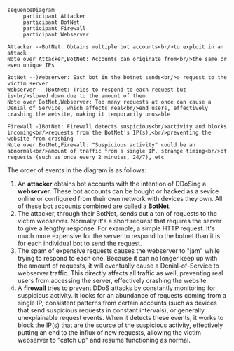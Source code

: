 ```mermaid
sequenceDiagram
     participant Attacker
     participant BotNet
     participant Firewall
     participant Webserver

Attacker ->BotNet: Obtains multiple bot accounts<br/>to exploit in an attack
Note over Attacker,BotNet: Accounts can originate from<br/>the same or even unique IPs

BotNet --)Webserver: Each bot in the botnet sends<br/>a request to the victim server
Webserver --)BotNet: Tries to respond to each request but is<br/>slowed down due to the amount of them
Note over BotNet,Webserver: Too many requests at once can cause a Denial of Service, which affects real<br/>end users, effectively crashing the website, making it temporarily unusable

Firewall -)BotNet: Firewall detects suspicious<br/>activity and blocks incoming<br/>requests from the BotNet's IP(s),<br/>preventing the website from crashing
Note over BotNet,Firewall: "Suspicious activity" could be an abnormal<br/>amount of traffic from a single IP, strange timing<br/>of requests (such as once every 2 minutes, 24/7), etc

```
The order of events in the diagram is as follows:  
 1. An **attacker** obtains bot accounts with the intention of DDoSing a **webserver**. These bot accounts can be bought or hacked as a sevice online or configured from their own network with devices they own. All of these bot accounts combined are called a **BotNet**.  
 2. The attacker, through their BotNet, sends out a ton of requests to the victim webserver. Normally it's a short request that requires the server to give a lengthy response. For example, a simple HTTP request. It's much more expensive for the server to respond to the botnet than it is for each individual bot to send the request.  
 3. The spam of expensive requests causes the webserver to "jam" while trying to respond to each one. Because it can no longer keep up with the amount of requests, it will eventually cause a Denial-of-Service to webserver traffic. This directly affects all traffic as well, preventing real users from accessing the server, effectively crashing the website.  
 4. A **firewall** tries to prevent DDoS attacks by constantly monitoring for suspicious activity. It looks for an abundance of requests coming from a single IP, consistent patterns from certain accounts (such as devices that send suspicious requests in constant intervals), or generally unexplainable request events. When it detects these events, it works to block the IP(s) that are the source of the suspicious activity, effectively putting an end to the influx of new requests, allowing the victim webserver to "catch up" and resume functioning as normal.